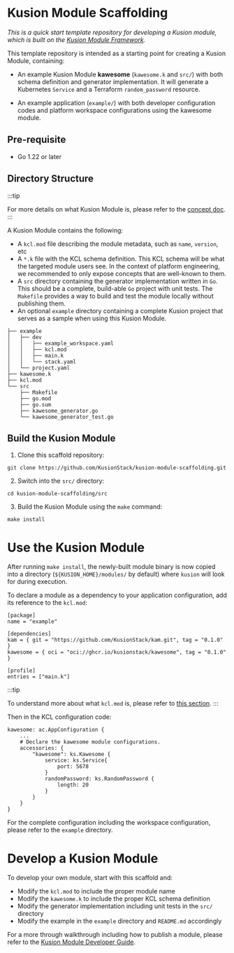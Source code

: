 # Kusion Module Scaffolding

*This is a quick start template repository for developing a Kusion module, which is built on the [Kusion Module Framework](https://github.com/KusionStack/kusion-module-framework).*

This template repository is intended as a starting point for creating a Kusion Module, containing: 

- An example Kusion Module **kawesome** (`kawesome.k` and `src/`) with both schema definition and generator implementation. It will generate a Kubernetes `Service` and a Terraform `random_password` resource. 

- An example application (`example/`) with both developer configuration codes and platform workspace configurations using the kawesome module.

## Pre-requisite

- Go 1.22 or later

## Directory Structure

:::tip

For more details on what Kusion Module is, please refer to the [concept doc](https://www.kusionstack.io/docs/kusion/concepts/kusion-module).
:::

A Kusion Module contains the following:
- A `kcl.mod` file describing the module metadata, such as `name`, `version`, etc
- A `*.k` file with the KCL schema definition. This KCL schema will be what the targeted module users see. In the context of platform engineering, we recommended to only expose concepts that are well-known to them.
- A `src` directory containing the generator implementation written in `Go`. This should be a complete, build-able `Go` project with unit tests. The `Makefile` provides a way to build and test the module locally without publishing them.
- An optional `example` directory containing a complete Kusion project that serves as a sample when using this Kusion Module.

```
├── example
│   ├── dev
│   │   ├── example_workspace.yaml
│   │   ├── kcl.mod
│   │   ├── main.k
│   │   └── stack.yaml
│   └── project.yaml
├── kawesome.k
├── kcl.mod
└── src
    ├── Makefile
    ├── go.mod
    ├── go.sum
    ├── kawesome_generator.go
    └── kawesome_generator_test.go
```

## Build the Kusion Module

1. Clone this scaffold repository:
```
git clone https://github.com/KusionStack/kusion-module-scaffolding.git
```

2. Switch into the `src/` directory:
```
cd kusion-module-scaffolding/src
```

3. Build the Kusion Module using the `make` command:
```
make install
```

# Use the Kusion Module

After running `make install`, the newly-built module binary is now copied into a directory (`${KUSION_HOME}/modules/` by default) where `kusion` will look for during execution.

To declare a module as a dependency to your application configuration, add its reference to the `kcl.mod`:
```
[package]
name = "example"

[dependencies]
kam = { git = "https://github.com/KusionStack/kam.git", tag = "0.1.0" }
kawesome = { oci = "oci://ghcr.io/kusionstack/kawesome", tag = "0.1.0" }

[profile]
entries = ["main.k"]
```

:::tip

To understand more about what `kcl.mod` is, please refer to [this section](https://www.kusionstack.io/docs/kusion/configuration-walkthrough/overview#understanding-kclmod).
:::

Then in the KCL configuration code:
```
kawesome: ac.AppConfiguration {
    ...
    # Declare the kawesome module configurations. 
    accessories: {
        "kawesome": ks.Kawesome {
            service: ks.Service{
                port: 5678
            }
            randomPassword: ks.RandomPassword {
                length: 20
            }
        }
    }
}
```

For the complete configuration including the workspace configuration, please refer to the `example` directory.

# Develop a Kusion Module

To develop your own module, start with this scaffold and:
- Modify the `kcl.mod` to include the proper module name
- Modify the `kawesome.k` to include the proper KCL schema definition
- Modify the generator implementation including unit tests in the `src/` directory
- Modify the example in the `example` directory and `README.md` accordingly

For a more through walkthrough including how to publish a module, please refer to the [Kusion Module Developer Guide](https://www.kusionstack.io/docs/kusion/concepts/kusion-module/develop-guide).